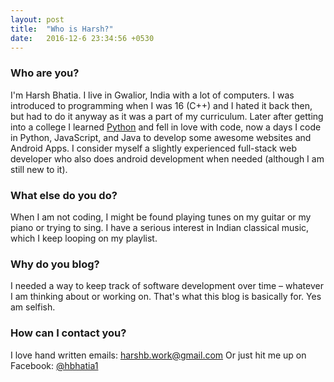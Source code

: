 ```yaml
---
layout: post
title:  "Who is Harsh?"
date:   2016-12-6 23:34:56 +0530
---
```


### Who are you?

I'm Harsh Bhatia. I live in Gwalior, India with a lot of computers. I was introduced to programming when I was 16 (C++) and I hated it back then, but had to do it anyway as it was a part of my curriculum. Later after getting into a college I learned [Python](https://en.wikipedia.org/wiki/Python_(programming_language)) and fell in love with code, now a days I code in Python, JavaScript, and Java to develop some awesome websites and Android Apps.
I consider myself a slightly experienced full-stack web developer who also does android development when needed (although I am still new to it).


### What else do you do?

When I am not coding, I might be found playing tunes on my guitar or my piano or trying to sing. I have a serious interest in Indian classical music, which I keep looping on my playlist.

### Why do you blog? 

I needed a way to keep track of software development over time – whatever I am thinking about or working on. That's what this blog is basically for. Yes am selfish.

### How can I contact you?

I love hand written emails:
[harshb.work@gmail.com](mailto:harshb.work@gmail.com)
Or just hit me up on Facebook:
[@hbhatia1](http://fb.com/hbhatia1)
